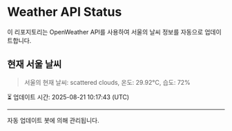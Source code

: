
# Weather API Status

이 리포지토리는 OpenWeather API를 사용하여 서울의 날씨 정보를 자동으로 업데이트합니다.

## 현재 서울 날씨
> 서울의 현재 날씨: scattered clouds, 온도: 29.92°C, 습도: 72%

⏳ 업데이트 시간: 2025-08-21 10:17:43 (UTC)

---
자동 업데이트 봇에 의해 관리됩니다.
